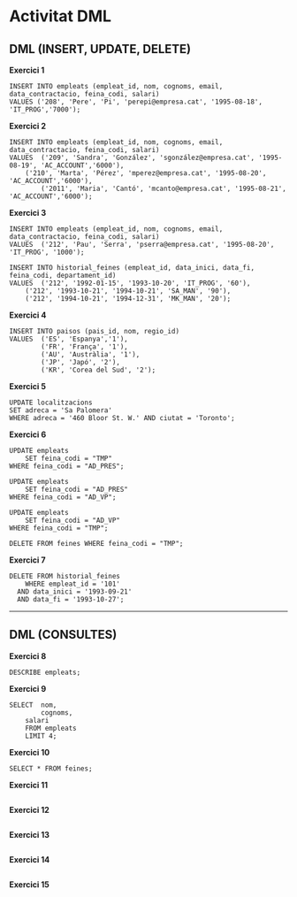 # Activitat DML

## DML (INSERT, UPDATE, DELETE)

**Exercici 1**

```mysql
INSERT INTO empleats (empleat_id, nom, cognoms, email, data_contractacio, feina_codi, salari)
VALUES ('208', 'Pere', 'Pi', 'perepi@empresa.cat', '1995-08-18', 'IT_PROG','7000');
```

**Exercici 2**

```mysql
INSERT INTO empleats (empleat_id, nom, cognoms, email, data_contractacio, feina_codi, salari)
VALUES 	('209', 'Sandra', 'González', 'sgonzález@empresa.cat', '1995-08-19', 'AC_ACCOUNT','6000'),
	('210', 'Marta', 'Pérez', 'mperez@empresa.cat', '1995-08-20', 'AC_ACCOUNT','6000'),
        ('2011', 'Maria', 'Cantó', 'mcanto@empresa.cat', '1995-08-21', 'AC_ACCOUNT','6000');
```

**Exercici 3**

```mysql
INSERT INTO empleats (empleat_id, nom, cognoms, email, data_contractacio, feina_codi, salari)
VALUES 	('212', 'Pau', 'Serra', 'pserra@empresa.cat', '1995-08-20', 'IT_PROG', '1000');

INSERT INTO historial_feines (empleat_id, data_inici, data_fi, feina_codi, departament_id)
VALUES 	('212', '1992-01-15', '1993-10-20', 'IT_PROG', '60'),
	('212', '1993-10-21', '1994-10-21', 'SA_MAN', '90'),
	('212', '1994-10-21', '1994-12-31', 'MK_MAN', '20');
```

**Exercici 4**

```mysql
INSERT INTO paisos (pais_id, nom, regio_id)
VALUES	('ES', 'Espanya','1'),
		('FR', 'França', '1'),
        ('AU', 'Austràlia', '1'),
        ('JP', 'Japó', '2'),
        ('KR', 'Corea del Sud', '2');
```

**Exercici 5**

```mysql
UPDATE localitzacions
SET adreca = 'Sa Palomera' 
WHERE adreca = '460 Bloor St. W.' AND ciutat = 'Toronto';
```

**Exercici 6**

```mysql
UPDATE empleats
	SET feina_codi = "TMP"
WHERE feina_codi = "AD_PRES";

UPDATE empleats
	SET feina_codi = "AD_PRES"
WHERE feina_codi = "AD_VP";

UPDATE empleats
	SET feina_codi = "AD_VP"
WHERE feina_codi = "TMP";

DELETE FROM feines WHERE feina_codi = "TMP";
```

**Exercici 7**

```mysql
DELETE FROM historial_feines
	WHERE empleat_id = '101'
  AND data_inici = '1993-09-21'
  AND data_fi = '1993-10-27';
```

***

## DML (CONSULTES)

**Exercici 8**

```mysql
DESCRIBE empleats;
```

**Exercici 9**

```mysql
SELECT	nom,
		cognoms,
    salari
	FROM empleats
    LIMIT 4;
```
**Exercici 10**

```mysql
SELECT * FROM feines;
```

**Exercici 11**

```mysql

```
**Exercici 12**

```mysql

```

**Exercici 13**

```mysql

```
**Exercici 14**

```mysql

```

**Exercici 15**

```mysql

```

